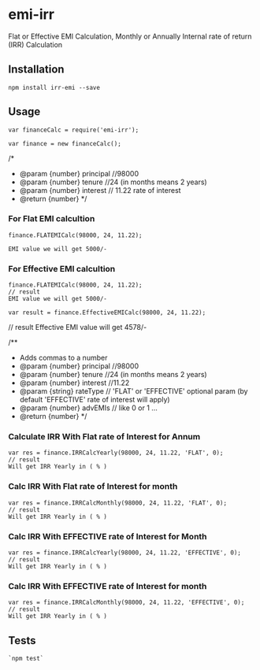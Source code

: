 # emi-irr

Flat or Effective EMI Calculation, Monthly or Annually Internal rate of return (IRR) Calculation

## Installation

```
npm install irr-emi --save
```

## Usage

```
var financeCalc = require('emi-irr');

var finance = new financeCalc();
```
/*
* @param {number} principal  //98000
* @param {number} tenure //24 (in months means 2 years)
* @param {number} interest // 11.22 rate of interest
* @return {number} 
*/
### For Flat EMI calcultion
```
finance.FLATEMICalc(98000, 24, 11.22);

EMI value we will get 5000/-
```


### For Effective EMI calcultion

```
finance.FLATEMICalc(98000, 24, 11.22);
// result
EMI value we will get 5000/-

var result = finance.EffectiveEMICalc(98000, 24, 11.22);
```
 // result
 Effective EMI value will get 4578/-


/**
 * Adds commas to a number
 * @param {number} principal //98000
 * @param {number} tenure //24 (in months means 2 years)
 * @param {number} interest //11.22
 * @param {string} rateType // 'FLAT' or 'EFFECTIVE' optional param (by default 'EFFECTIVE' rate of      interest will apply)
 * @param {number} advEMIs // like 0 or 1 ...
 * @return {number} 
 */
### Calculate IRR With Flat rate of Interest for Annum

```
var res = finance.IRRCalcYearly(98000, 24, 11.22, 'FLAT', 0);
// result
Will get IRR Yearly in ( % ) 
```
### Calc IRR With Flat rate of Interest for month
```
var res = finance.IRRCalcMonthly(98000, 24, 11.22, 'FLAT', 0);
// result
Will get IRR Yearly in ( % ) 
```
### Calc IRR With EFFECTIVE rate of Interest for Month

```
var res = finance.IRRCalcYearly(98000, 24, 11.22, 'EFFECTIVE', 0);
// result
Will get IRR Yearly in ( % ) 
```

### Calc IRR With EFFECTIVE rate of Interest for month

```
var res = finance.IRRCalcMonthly(98000, 24, 11.22, 'EFFECTIVE', 0);
// result
Will get IRR Yearly in ( % ) 
```

## Tests

```
`npm test`
```